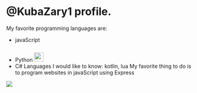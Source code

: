 # @KubaZary1 profile.
My favorite programming languages are: 
- javaScript <i class="devicon-javascript-plain colored"></i>
- Python <img height=25 src="https://cdn.jsdelivr.net/gh/devicons/devicon/icons/python/python-original.svg"/><img height=50>
- C#
Languages I would like to know: kotlin, lua
My favorite thing to do is to program websites in javaScript using Express
<img src="https://github-readme-stats.vercel.app/api/top-langs?username=KubaZary1&show_icons=true&theme=dark"/>
